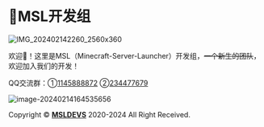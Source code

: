 # 🌹MSL开发组

![IMG_202402142260_2560x360](https://raw.githubusercontent.com/msldevs/.github/main/profile/assets/IMG_202402142260_2560x360.png)

欢迎👋！这里是MSL（Minecraft-Server-Launcher）开发组，~~一个新生的团队~~，欢迎加入我们的开发！

QQ交流群：①[1145888872](https://qm.qq.com/q/MkCYJKKiGY) ②[234477679](https://qm.qq.com/q/lZ9qA5ykDY)

![image-20240214164535656](https://raw.githubusercontent.com/msldevs/.github/main/profile/assets/image-20240214164535656.png)

Copyright © [**MSLDEVS**](https://github.com/msldevs) 2020-2024 All Right Received.
